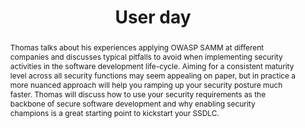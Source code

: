 ---
url: /user-day/2020/samm-to-kickstart-the-tssdlc/
type: user-day
title: User day
name: Using OWASP SAMM to kickstart the SSDLC - Lessons learned from real-world projects
speaker: Thomas Kerbl
image: /img/people/Thomas_Kerbl.jpg
affiliation: SEC Consult
role: Principal Security Consultant
twitter: "@Dementophobia"
abstract: |
    Thomas talks about his experiences applying OWASP SAMM at different companies and discusses typical pitfalls to avoid when implementing security activities in the software development life-cycle. Aiming for a consistent maturity level across all security functions may seem appealing on paper, but in practice a more nuanced approach will help you ramping up your security posture much faster. Thomas will discuss how to use your security requirements as the backbone of secure software development and why enabling security champions is a great starting point to kickstart your SSDLC.
bio: |
    Thomas has worked as a security consultant at SEC Consult for over 15 years. In his role as principal security consultant and team leader, he does not only lead a team of experts, but is also still involved in customer projects hands-on. Currently he is engaged in projects concerning "Secure Software Development" and "Security Architecture" where he incorporates his experiences as a former penetration tester and security requirements engineer.
---
